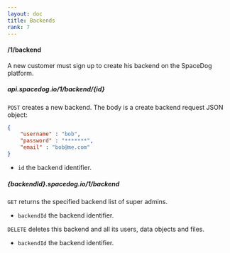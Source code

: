 ```yaml
---
layout: doc
title: Backends
rank: 7
---
```


#### /1/backend

A new customer must sign up to create his backend on the SpaceDog platform.

##### api.spacedog.io/1/backend/{id}

`POST` creates a new backend. The body is a create backend request JSON object:

```json
{
	"username" : "bob",
	"password" : "*******",
	"email" : "bob@me.com"
}
```

- `id` the backend identifier.

##### {backendId}.spacedog.io/1/backend

`GET` returns the specified backend list of super admins.

- `backendId` the backend identifier.

`DELETE` deletes this backend and all its users, data objects and files.

- `backendId` the backend identifier.